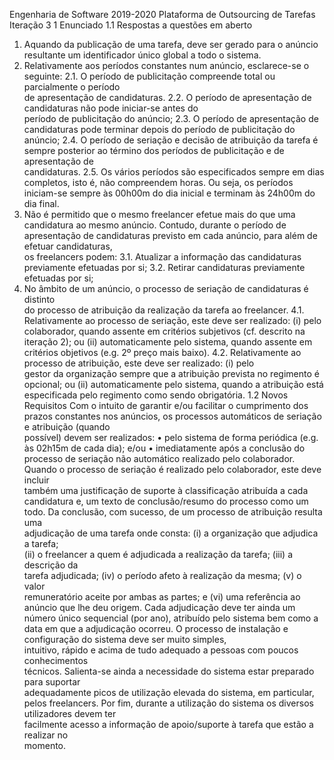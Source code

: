 Engenharia	de	Software
2019-2020
Plataforma de	Outsourcing	de	Tarefas
Iteração	3
1 Enunciado
1.1 Respostas	a	questões	em	aberto
1. Aquando	 da publicação	 de	 uma tarefa,	 deve ser	 gerado	 para	 o	 anúncio	
resultante um identificador único	global a	todo	o	sistema.
2. Relativamente	aos	períodos	constantes	num	anúncio,	esclarece-se	o	seguinte:
2.1. O	 período	 de	 publicitação	 compreende	 total	 ou	 parcialmente	 o	 período	
de	apresentação	de	candidaturas.
2.2. O	período	de	apresentação	de	candidaturas	não	pode	iniciar-se	antes	do	
período	de	publicitação	do	anúncio;
2.3. O	 período	 de	 apresentação	 de	 candidaturas pode	 terminar	 depois	 do	
período	de	publicitação	do	anúncio;
2.4. O período	 de	 seriação	 e	 decisão	 de	 atribuição	 da	 tarefa é	 sempre	
posterior	ao	término	dos	períodos	de	publicitação	e	de	apresentação	de	
candidaturas.
2.5. Os	 vários	 períodos	 são	 especificados	 sempre	 em	 dias	 completos,	isto	 é,	
não	 compreendem	 horas.	 Ou	 seja,	 os	 períodos	 iniciam-se	 sempre	 às	
00h00m	do	dia	inicial e	terminam	às 24h00m	do dia	final.
3. Não	é	permitido	que	o	mesmo	freelancer	efetue	mais	do	que	uma	candidatura	
ao	 mesmo	 anúncio.	 Contudo,	 durante	 o	 período	 de	 apresentação	 de	
candidaturas	previsto	 em	 cada anúncio,	 para	 além	 de	 efetuar	 candidaturas,	
os	freelancers	podem:
3.1. Atualizar	a	informação	das candidaturas previamente	efetuadas por	si;
3.2. Retirar	candidaturas	previamente	efetuadas por	si;
4. No	âmbito	de	um	anúncio,	o processo	de	seriação	de	candidaturas	é	distinto	
do	processo	de	atribuição	da	realização	da	tarefa	ao	freelancer.
4.1. Relativamente	ao	processo	de	seriação,	este	deve	ser	 realizado:	 (i) pelo	
colaborador,	 quando	 assente	 em	 critérios subjetivos (cf.	 descrito	 na	
iteração	 2); ou (ii) automaticamente	 pelo	 sistema,	 quando	 assente	 em	
critérios	objetivos	(e.g.	2º preço	mais	baixo).
4.2. Relativamente	ao	processo	de	atribuição,	este	deve	ser	realizado:	(i)	pelo	
gestor	da	organização	sempre	que	a	atribuição	prevista	no	 regimento	é	
opcional;	ou	(ii)	automaticamente	pelo	sistema,	quando	a	atribuição	está	
especificada	pelo	regimento	como	sendo	obrigatória.
1.2 Novos	Requisitos
Com	 o	 intuito	 de	 garantir	 e/ou	 facilitar	 o	 cumprimento	 dos	 prazos	 constantes	
nos	 anúncios,	 os	 processos	 automáticos	 de	 seriação	 e	 atribuição	 (quando	
possível)	devem	ser	realizados:
• pelo	sistema	de	forma	periódica	(e.g.	às	02h15m	de	cada	dia);	e/ou
• imediatamente	 após	 a	 conclusão	 do	 processo	 de	 seriação	 não	 automático	
realizado	pelo	colaborador.
Quando	 o	 processo	 de	 seriação	 é	 realizado	 pelo	 colaborador,	 este	 deve incluir	
também	uma	justificação	de	suporte	à	classificação	atribuída a	cada	candidatura	
e,	um texto de	conclusão/resumo	do	processo	como	um	todo.
Da conclusão, com	 sucesso, de	 um	 processo	 de	 atribuição	 resulta	 uma	
adjudicação	de	uma	 tarefa	onde	consta:	(i)	a	organização	que	adjudica a	 tarefa;	
(ii)	o	 freelancer	a	quem	é	adjudicada	a realização da tarefa;	 (iii)	a	descrição	da	
tarefa	 adjudicada;	 (iv)	 o	 período	 afeto	 à realização	 da	 mesma; (v)	 o	 valor	
remuneratório aceite	por	ambas	as	partes;	e	(vi)	uma	referência	ao	anúncio	que	
lhe	 deu origem.	Cada	 adjudicação	 deve	ter	 ainda	 um número único sequencial
(por	 ano),	 atribuído pelo	 sistema bem	 como	 a	 data	 em	 que	 a	 adjudicação
ocorreu.
O	 processo	 de	 instalação	 e	 configuração	 do	 sistema deve	 ser	 muito	 simples,	
intuitivo,	rápido	e	acima	de	tudo	adequado	a	pessoas	com	poucos	conhecimentos	
técnicos.
Salienta-se	 ainda	 a	 necessidade	 do sistema	 estar	 preparado	 para	 suportar	
adequadamente picos	 de	 utilização	 elevada	 do	 sistema,	 em	 particular,	 pelos
freelancers.
Por	 fim,	 durante	 a	 utilização	 do	 sistema	 os	 diversos	 utilizadores	 devem	 ter	
facilmente	acesso	a	informação	de	apoio/suporte	à	tarefa	que	estão	a	realizar	no	
momento.